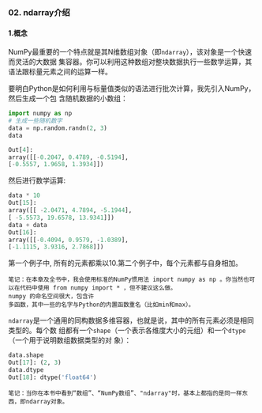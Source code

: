 ### 02. ndarray介绍

#### 1.概念
NumPy最重要的一个特点就是其N维数组对象（即`ndarray`），该对象是一个快速而灵活的大数据
集容器。你可以利用这种数组对整块数据执行一些数学运算，其语法跟标量元素之间的运算一样。

要明白Python是如何利用与标量值类似的语法进行批次计算，我先引入NumPy，然后生成一个包
含随机数据的小数组：
```python
import numpy as np
# 生成一些随机数字
data = np.random.randn(2, 3)
data

Out[4]:
array([[-0.2047, 0.4789, -0.5194],
[-0.5557, 1.9658, 1.3934]])
```
然后进行数学运算:
```python
data * 10
Out[15]:
array([[ -2.0471, 4.7894, -5.1944],
[ -5.5573, 19.6578, 13.9341]])
data + data
Out[16]:
array([[-0.4094, 0.9579, -1.0389],
[-1.1115, 3.9316, 2.7868]])
```
第一个例子中, 所有的元素都乘以10.第二个例子中，每个元素都与自身相加。
```
笔记：在本章及全书中，我会使用标准的NumPy惯用法 import numpy as np 。你当然也可
以在代码中使用 from numpy import * ，但不建议这么做。 
numpy 的命名空间很大，包含许
多函数，其中一些的名字与Python的内置函数重名（比如min和max）。
```
`ndarray`是一个通用的同构数据多维容器，也就是说，其中的所有元素必须是相同类型的。每个数
组都有一个`shape`（一个表示各维度大小的元组）和一个`dtype`（一个用于说明数组数据类型的对
象）：
```python
data.shape
Out[17]: (2, 3)
data.dtype
Out[18]: dtype('float64')
```
```
笔记：当你在本书中看到“数组”、“NumPy数组”、"ndarray"时，基本上都指的是同一样东
西，即ndarray对象。
```

